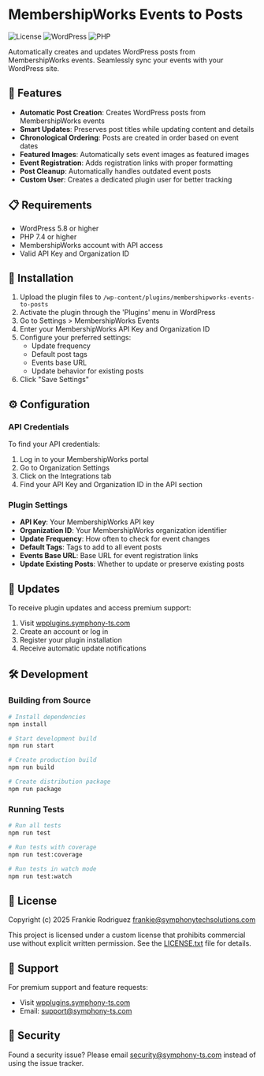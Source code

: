 # MembershipWorks Events to Posts

![License](https://img.shields.io/badge/license-Custom-blue)
![WordPress](https://img.shields.io/badge/wordpress-6.4%2B-green)
![PHP](https://img.shields.io/badge/php-7.4%2B-purple)

Automatically creates and updates WordPress posts from MembershipWorks events. Seamlessly sync your events with your WordPress site.

## 🚀 Features

- **Automatic Post Creation**: Creates WordPress posts from MembershipWorks events
- **Smart Updates**: Preserves post titles while updating content and details
- **Chronological Ordering**: Posts are created in order based on event dates
- **Featured Images**: Automatically sets event images as featured images
- **Event Registration**: Adds registration links with proper formatting
- **Post Cleanup**: Automatically handles outdated event posts
- **Custom User**: Creates a dedicated plugin user for better tracking

## 📋 Requirements

- WordPress 5.8 or higher
- PHP 7.4 or higher
- MembershipWorks account with API access
- Valid API Key and Organization ID

## 🔧 Installation

1. Upload the plugin files to `/wp-content/plugins/membershipworks-events-to-posts`
2. Activate the plugin through the 'Plugins' menu in WordPress
3. Go to Settings > MembershipWorks Events
4. Enter your MembershipWorks API Key and Organization ID
5. Configure your preferred settings:
   - Update frequency
   - Default post tags
   - Events base URL
   - Update behavior for existing posts
6. Click "Save Settings"

## ⚙️ Configuration

### API Credentials
To find your API credentials:
1. Log in to your MembershipWorks portal
2. Go to Organization Settings
3. Click on the Integrations tab
4. Find your API Key and Organization ID in the API section

### Plugin Settings
- **API Key**: Your MembershipWorks API key
- **Organization ID**: Your MembershipWorks organization identifier
- **Update Frequency**: How often to check for event changes
- **Default Tags**: Tags to add to all event posts
- **Events Base URL**: Base URL for event registration links
- **Update Existing Posts**: Whether to update or preserve existing posts

## 🔄 Updates

To receive plugin updates and access premium support:
1. Visit [wpplugins.symphony-ts.com](https://wpplugins.symphony-ts.com)
2. Create an account or log in
3. Register your plugin installation
4. Receive automatic update notifications

## 🛠️ Development

### Building from Source
```bash
# Install dependencies
npm install

# Start development build
npm run start

# Create production build
npm run build

# Create distribution package
npm run package
```

### Running Tests
```bash
# Run all tests
npm run test

# Run tests with coverage
npm run test:coverage

# Run tests in watch mode
npm run test:watch
```

## 📄 License

Copyright (c) 2025 Frankie Rodriguez <frankie@symphonytechsolutions.com>

This project is licensed under a custom license that prohibits commercial use without explicit written permission. See the [LICENSE.txt](LICENSE.txt) file for details.

## 🤝 Support

For premium support and feature requests:
- Visit [wpplugins.symphony-ts.com](https://wpplugins.symphony-ts.com)
- Email: support@symphony-ts.com

## 🔐 Security

Found a security issue? Please email security@symphony-ts.com instead of using the issue tracker.
